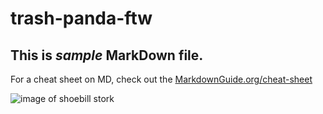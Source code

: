 # trash-panda-ftw

## This is *sample* MarkDown file. 

For a cheat sheet on MD, check out the [MarkdownGuide.org/cheat-sheet](https://www.markdownguide.org/cheat-sheet/)

![image of shoebill stork](shoebill.jpg)
